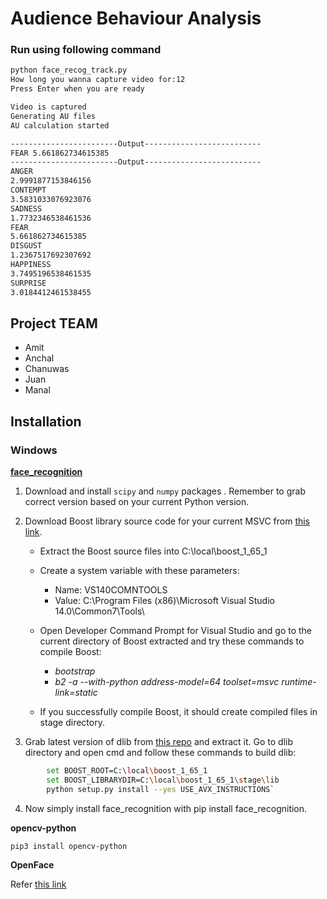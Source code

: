 # Audience Behaviour Analysis 
### Run using following command
```sh
python face_recog_track.py
How long you wanna capture video for:12
Press Enter when you are ready

Video is captured
Generating AU files
AU calculation started

------------------------Output--------------------------
FEAR 5.661862734615385
------------------------Output--------------------------
ANGER
2.9991877153846156
CONTEMPT
3.5831033076923076
SADNESS
1.7732346538461536
FEAR
5.661862734615385
DISGUST
1.2367517692307692
HAPPINESS
3.7495196538461535
SURPRISE
3.0184412461538455

```
##  Project TEAM
 - Amit 
 - Anchal 
 - Chanuwas
 - Juan
 - Manal
 
 ## Installation
 ### Windows
 
 [**face_recognition**](https://github.com/ageitgey/face_recognition/issues/175)
 
1. Download and install `scipy` and `numpy` packages . Remember to grab correct version based on your current Python version.
2. Download Boost library source code for your current MSVC from [this link](https://sourceforge.net/projects/boost/files/).
    - Extract the Boost source files into C:\local\boost_1_65_1
    - Create a system variable with these parameters:
        * Name: VS140COMNTOOLS    
        * Value: C:\Program Files (x86)\Microsoft Visual Studio 14.0\Common7\Tools\ 
        
    -  Open Developer Command Prompt for Visual Studio and go to the current directory of Boost extracted and try these commands to compile Boost:
        * _bootstrap_
        * _b2 -a --with-python address-model=64 toolset=msvc runtime-link=static_ 
        
    - If you successfully compile Boost, it should create compiled files in stage directory.

3. Grab latest version of dlib from [this repo](https://github.com/davisking/dlib) and extract it.
Go to dlib directory and open cmd and follow these commands to build dlib:
```sh 
        set BOOST_ROOT=C:\local\boost_1_65_1
        set BOOST_LIBRARYDIR=C:\local\boost_1_65_1\stage\lib
        python setup.py install --yes USE_AVX_INSTRUCTIONS`
```

4. Now simply install face_recognition with pip install face_recognition.


**opencv-python**
```
pip3 install opencv-python
```
**OpenFace**

Refer [this link](https://github.com/TadasBaltrusaitis/OpenFace/wiki/Windows-Installation)
